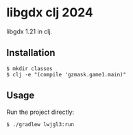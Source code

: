 # libgdx clj 2024

libgdx 1.21 in clj.


## Installation

    $ mkdir classes
    $ clj -e "(compile 'gzmask.game1.main)"

## Usage

Run the project directly:

    $ ./gradlew lwjgl3:run
